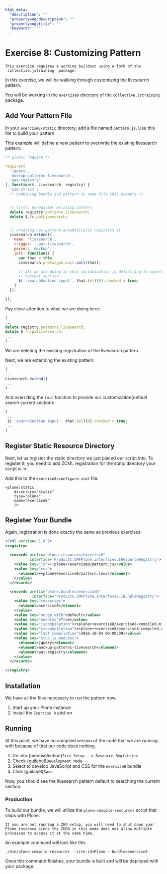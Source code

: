 ```yaml
---
html_meta:
  "description": ""
  "property=og:description": ""
  "property=og:title": ""
  "keywords": ""
---
```


# Exercise 8: Customizing Pattern

```{warning}
This exercise requires a working buildout using a fork of the `collective.jstraining` package.
```

In this exercise, we will be walking through customizing the livesearch pattern.

You will be working in the `exercise8` directory of the `collective.jstraining` package.

## Add Your Pattern File

In your `exercise8/static` directory, add a file named `pattern.js`.
Use this file to build your pattern.

This example will define a new pattern to overwrite the existing livesearch pattern:

```javascript
/* global require */

require([
  'jquery',
  'mockup-patterns-livesearch',
  'pat-registry'
], function($, Livesearch, registry) {
  'use strict';
  /* combining bundle and pattern in same file this example */


  // first, unregister existing pattern
  delete registry.patterns.livesearch;
  delete $.fn.patLivesearch;


  // creating new pattern automatically registers it
  Livesearch.extend({
    name: 'livesearch',
    trigger: '.pat-livesearch',
    parser: 'mockup',
    init: function() {
      var that = this;
      Livesearch.prototype.init.call(that);

      // all we are doing in this customization is defaulting to searching
      // current section
      $('.searchSection input', that.$el)[0].checked = true;
    }
  });

});
```

Pay close attention to what we are doing here:

```javascript
(
...
delete registry.patterns.livesearch;
delete $.fn.patLivesearch;
...
)
```

We are deleting the existing registration of the livesearch pattern.

Next, we are extending the existing pattern:

```javascript
(
...
Livesearch.extend({
...
)
```

And overriding the `init` function to provide our customization(default search current section):

```javascript
(
 ...
 $('.searchSection input', that.$el)[0].checked = true;
 ...
)
```

## Register Static Resource Directory

Next, let us register the static directory we just placed our script into.
To register it, you need to add ZCML registration for the static directory your script is in.

Add this to the `exercise8/configure.zcml` file:

```
<plone:static
    directory="static"
    type="plone"
    name="exercise8"
    />
```

## Register Your Bundle

Again, registration is done exactly the same as previous exercises:

```xml
<?xml version="1.0"?>
<registry>

  <records prefix="plone.resources/exercise8"
           interface='Products.CMFPlone.interfaces.IResourceRegistry'>
    <value key="js">++plone++exercise8/pattern.js</value>
    <value key="css">
      <element>++plone++exercise8/pattern.less</element>
    </value>
  </records>

  <records prefix="plone.bundles/exercise8"
            interface='Products.CMFPlone.interfaces.IBundleRegistry'>
    <value key="resources">
      <element>exercise8</element>
    </value>
    <value key="merge_with">default</value>
    <value key="enabled">True</value>
    <value key="jscompilation">++plone++exercise8/exercise8-compiled.min.js</value>
    <value key="csscompilation">++plone++exercise8/exercise8-compiled.css</value>
    <value key="last_compilation">2016-10-04 00:00:00</value>
    <value key="stub_js_modules">
      <element>jquery</element>
      <element>mockup-patterns-livesearch</element>
      <element>pat-registry</element>
    </value>
  </records>

</registry>
```

## Installation

We have all the files necessary to run the pattern now.

1. Start up your Plone instance
2. Install the `Exercise 8` add-on

## Running

At this point, we have no compiled version of the code that we are running with because of that our code does nothing.

1. Go into {menuselection}`Site Setup --> Resource Registries`
2. Check {guilabel}`Development Mode`
3. Select to develop JavaScript and CSS for the `exercise8` bundle
4. Click {guilabel}`Save`

Now, you should see the livesearch pattern default to searching the current section.

### Production

To build our bundle, we will utilize the `plone-compile-resources` script that ships with Plone.

```{warning}
If you are not running a ZEO setup, you will need to shut down your Plone instance since the ZODB in this mode does not allow multiple processes to access it at the same time.
```

An example command will look like this

```shell
./bin/plone-compile-resources --site-id=Plone --bundle=exercise8
```

Once this command finishes, your bundle is built and will be deployed with your package.
